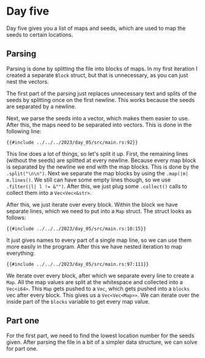 # Day five

Day five gives you a list of maps and seeds, which are used to map the seeds to certain locations.

## Parsing

Parsing is done by splitting the file into blocks of maps. In my first iteration I created a separate `Block` struct, but that is unnecessary, as you can just nest the vectors.

The first part of the parsing just replaces unnecessary text and splits of the seeds by splitting once on the first newline. This works because the seeds are separated by a newline.

Next, we parse the seeds into a vector, which makes them easier to use. After this, the maps need to be separated into vectors. This is done in the following line:

```rust,no_run,noplayground
{{#include ../../../2023/day_05/src/main.rs:92}}
```

This line does a lot of things, so let's split it up. First, the remaining lines (without the seeds) are splitted at every newline. Because every map block is separated by the newline we end with the map blocks. This is done by the `.split("\n\n")`. Next we separate the map blocks by using the `.map(|m| m.lines()`. We still can have some empty lines though, so we use `.filter(|l| l != &"")`. After this, we just plug some `.collect()` calls to collect them into a `Vec<Vec<&str>`.

After this, we just iterate over every block. Within the block we have separate lines, which we need to put into a `Map` struct. The struct looks as follows:

```rust,no_run,noplayground
{{#include ../../../2023/day_05/src/main.rs:10:15}}
```

It just gives names to every part of a single map line, so we can use them more easily in the program. After this we have nested iteration to map everything:

```rust,no_run,noplayground
{{#include ../../../2023/day_05/src/main.rs:97:111}}
```

We iterate over every block, after which we separate every line to create a `Map`. All the map values are split at the whitespace and collected into a `Vec<i64>`. This `Map` gets pushed to a `Vec`, which gets pushed into a `blocks` vec after every block. This gives us a `Vec<Vec<Map>>`. We can iterate over the inside part of the `blocks` variable to get every map value.

## Part one

For the first part, we need to find the lowest location number for the seeds given. After parsing the file in a bit of a simpler data structure, we can solve for part one.

